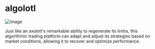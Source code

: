# algolotl
![image](https://github.com/timkoopmans/algolotl/assets/20506/95b6a4ac-ee66-4977-8391-12da65d20e8e)

Just like an axolotl's remarkable ability to regenerate its limbs, this algorithmic trading platform can adapt and adjust its strategies based on market conditions, allowing it to recover and optimize performance.
